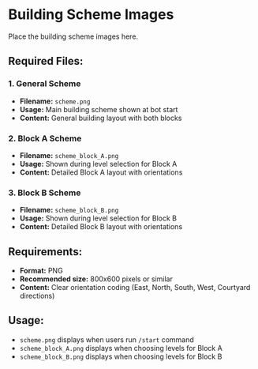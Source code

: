 # Building Scheme Images

Place the building scheme images here.

## Required Files:

### 1. General Scheme
- **Filename:** `scheme.png`
- **Usage:** Main building scheme shown at bot start
- **Content:** General building layout with both blocks

### 2. Block A Scheme  
- **Filename:** `scheme_block_A.png`
- **Usage:** Shown during level selection for Block A
- **Content:** Detailed Block A layout with orientations

### 3. Block B Scheme
- **Filename:** `scheme_block_B.png` 
- **Usage:** Shown during level selection for Block B
- **Content:** Detailed Block B layout with orientations

## Requirements:
- **Format:** PNG
- **Recommended size:** 800x600 pixels or similar
- **Content:** Clear orientation coding (East, North, South, West, Courtyard directions)

## Usage:
- `scheme.png` displays when users run `/start` command
- `scheme_block_A.png` displays when choosing levels for Block A
- `scheme_block_B.png` displays when choosing levels for Block B 